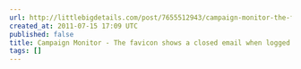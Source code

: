 ```yaml
---
url: http://littlebigdetails.com/post/7655512943/campaign-monitor-the-favicon-shows-a-closed
created_at: 2011-07-15 17:09 UTC
published: false
title: Campaign Monitor - The favicon shows a closed email when logged...
tags: []
---
```




